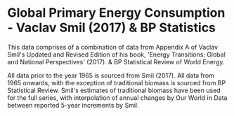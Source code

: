 # Global Primary Energy Consumption - Vaclav Smil (2017) & BP Statistics

This data comprises of a combination of data from Appendix A of Vaclav Smil's Updated and Revised Edition of his book, 'Energy Transitions: Global and National Perspectives' (2017). & BP Statistical Review of World Energy.

All data prior to the year 1965 is sourced from Smil (2017). All data from 1965 onwards, with the exception of traditional biomass is sourced from BP Statistical Review. Smil's estimates of traditional biomass have been used for the full series, with interpolation of annual changes by Our World in Data between reported 5-year increments by Smil.



